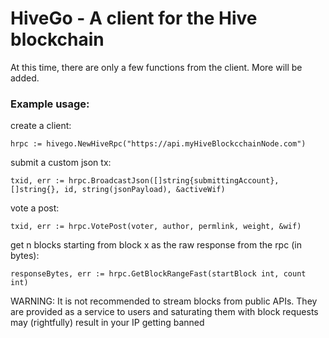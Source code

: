 # HiveGo - A client for the Hive blockchain

At this time, there are only a few functions from the client. More will be added.

### Example usage:
create a client:
```
hrpc := hivego.NewHiveRpc("https://api.myHiveBlockcchainNode.com")
```

submit a custom json tx:
```
txid, err := hrpc.BroadcastJson([]string{submittingAccount}, []string{}, id, string(jsonPayload), &activeWif)
```

vote a post:
```
txid, err := hrpc.VotePost(voter, author, permlink, weight, &wif)
```

get n blocks starting from block x as the raw response from the rpc (in bytes):
```
responseBytes, err := hrpc.GetBlockRangeFast(startBlock int, count int)
```
WARNING: It is not recommended to stream blocks from public APIs. They are provided as a service to users and saturating them with block requests may (rightfully) result in your IP getting banned
